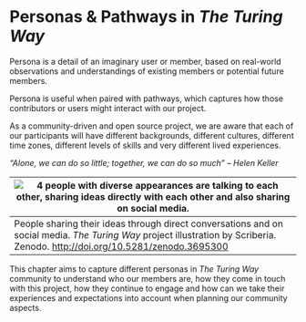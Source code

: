 # Personas & Pathways in _The Turing Way_

Persona is a detail of an imaginary user or member, based on real-world observations and understandings of existing members or potential future members.

Persona is useful when paired with pathways, which captures how those contributors or users might interact with our project.

As a community-driven and open source project, we are aware that each of our participants will have different backgrounds, different cultures, different time zones, different levels of skills and very different lived experiences.

*“Alone, we can do so little; together, we can do so much” – Helen Keller*

| ![4 people with diverse appearances are talking to each other, sharing ideas directly with each other and also sharing on social media.](../../figures/Personas.png)|
|--------------------------------|
| People sharing their ideas through direct conversations and on social media. _The Turing Way_ project illustration by Scriberia. Zenodo. http://doi.org/10.5281/zenodo.3695300|

This chapter aims to capture different personas in _The Turing Way_ community to understand who our members are, how they come in touch with this project, how they continue to engage and how can we take their experiences and expectations into account when planning our community aspects.

